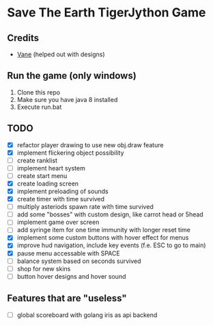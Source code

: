 # Save The Earth TigerJython Game

## Credits
 - [Vane](https://discordapp.com/users/429608458233577474 "Discord Profile") (helped out with designs)

## Run the game (only windows)
 1. Clone this repo
 2. Make sure you have java 8 installed
 3. Execute run.bat

## TODO
 - [x] refactor player drawing to use new obj.draw feature
 - [x] implement flickering object possibility
 - [ ] create ranklist
 - [ ] implement heart system
 - [ ] create start menu
 - [x] create loading screen
 - [x] implement preloading of sounds
 - [x] create timer with time survived
 - [ ] multiply asteriods spawn rate with time survived
 - [ ] add some "bosses" with custom design, like carrot head or 5head
 - [ ] implement game over screen
 - [ ] add syringe item for one time immunity with longer reset time
 - [x] implement some custom buttons with hover effect for menus
 - [x] improve hud navigation, include key events (f.e. ESC to go to main)
 - [x] pause menu accessable with SPACE
 - [ ] balance system based on seconds survived
 - [ ] shop for new skins
 - [ ] button hover designs and hover sound
 ## Features that are "useless"
 - [ ] global scoreboard with golang iris as api backend